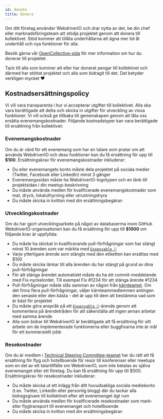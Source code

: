```yaml
---
id: donate
title: Donera
---
```


Om ditt företag använder WebdriverIO och drar nytta av det, be din chef eller marknadsföringsteam att stödja projektet genom att donera till kollektivet. Stöd kommer att tillåta underhållarna att ägna mer tid åt underhåll och nya funktioner för alla.

Besök gärna vår [OpenCollective-sida](https://opencollective.com/webdriverio) för mer information om hur du donerar till projektet.

Tack till alla som kommer att eller har donerat pengar till kollektivet och därmed har stöttat projektet och alla som bidragit till det. Det betyder verkligen mycket ❤️

## Kostnadsersättningspolicy

Vi vill vara transparenta i hur vi accepterar utgifter till kollektivet. Alla ska vara berättigade att delta och skicka in utgifter för utveckling av vissa funktioner. Vi vill också ge tillbaka till gemenskapen genom att låta oss ersätta evenemangskostnader. Följande kostnadstyper kan vara berättigade till ersättning från kollektivet:

### Evenemangskostnader

Om du är värd för ett evenemang som har en talare som pratar om att använda WebdriverIO och dess funktioner kan du få ersättning för upp till __$100__. Ersättningskrav för evenemangskostnader inkluderar:

- Du eller evenemangets konto måste dela projektet på sociala medier (Twitter, Facebook eller LinkedIn) minst 3 gånger
- Evenemangssidan måste ha WebdriverIO-logotypen och en länk till projektsidan i din meetup-beskrivning
- Du måste använda medlen för kvalificerade evenemangskostnader som mat, dryck, lokaluthyrning eller utrustningshyra
- Du måste skicka in kvitton med din ersättningsbegäran

### Utvecklingskostnader

Om du har gjort utvecklingsarbete på något av databaserma inom GitHub WebdriverIO-organisationen kan du få ersättning för upp till __$1000__ om följande krav är uppfyllda:

- Du måste ha skickat in kvalificerande pull-förfrågningar som har stängt minst 10 ärenden som var märkta med [`Expensable 💸`](https://github.com/webdriverio/webdriverio/labels/Expensable%20%F0%9F%92%B8)
- Varje ytterligare ärende som stängts med den etiketten kan ersättas med $100
- Du måste skicka länkar till alla ärenden du har stängt på grund av dina pull-förfrågningar
- För att stänga ärendet automatiskt måste du ha ett commit-meddelande med Fix-nyckelordet. Till exempel Fix #1234 för att stänga ärende #1234
- Pull-förfrågningar måste slås samman av någon från [kärnteamet](https://github.com/webdriverio/webdriverio/blob/main/AUTHORS.md#tsc-technical-steering-committee). Om det finns flera pull-förfrågningar, väljer kärnteammedlemmen antingen den senaste eller den bästa - det är upp till dem att bestämma vad som är bäst för projektet
- Du måste göra anspråk på ett [`Expensable 💸`](https://github.com/webdriverio/webdriverio/labels/Expensable%20%F0%9F%92%B8)-ärende genom att kommentera på ärendetråden för att säkerställa att ingen annan arbetar med samma ärende
- Alla som bidrar till WebdriverIO är berättigade att få ersättning för sitt arbete om de implementerade funktionerna eller buggfixarna inte är mål för ett kommersiellt jobb

### Resekostnader

Om du är medlem i [Technical Steering Committee-teamet](https://github.com/webdriverio/webdriverio/blob/main/AUTHORS.md#tsc-technical-steering-committee) har du rätt att få ersättning för flyg och hotellboende för resor till konferenser eller meetups som en del av ett talartillfälle om WebdriverIO, som inte betalas av själva evenemanget eller ett företag. Du kan få ersättning för upp till $500. Ersättningskrav för resekostnader inkluderar:

- Du måste skicka ut ett inlägg från ditt huvudsakliga sociala mediekonto (t.ex. Twitter, LinkedIn eller personlig blogg) där du tackar alla bidragsgivare till kollektivet efter att evenemanget ägt rum
- Du måste använda medlen för kvalificerade resekostnader som mark- eller flygtransport till evenemanget och hotellboende
- Du måste skicka in kvitton med din ersättningsbegäran